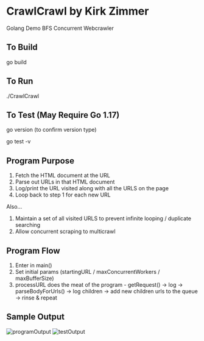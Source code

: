 # CrawlCrawl by Kirk Zimmer
Golang Demo BFS Concurrent Webcrawler

## To Build
go build

## To Run

./CrawlCrawl

## To Test (May Require Go 1.17)

go version (to confirm version type)

go test -v


## Program Purpose

1. Fetch the HTML document at the URL
2. Parse out URLs in that HTML document
3. Log/print the URL visited along with all the URLS on the page
4. Loop back to step 1 for each new URL

Also...

1. Maintain a set of all visited URLS to prevent infinite looping / duplicate searching
2. Allow concurrent scraping to multicrawl

## Program Flow

1. Enter in main()
2. Set initial params (startingURL / maxConcurrentWorkers / maxBufferSize)
3. processURL does the meat of the program - getRequest() -> log -> parseBodyForUrls() -> log children -> add new children urls to the queue -> rinse & repeat

## Sample Output

![programOutput](https://user-images.githubusercontent.com/8118229/137066075-d2e8def1-0fb0-4ef6-b7b8-21a06142881e.png)
![testOutput](https://user-images.githubusercontent.com/8118229/137066074-9d1e1525-441d-4206-8cae-b81649bbdeff.png)
